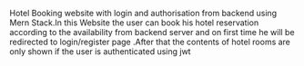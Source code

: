 Hotel Booking website with login and authorisation from backend using Mern Stack.In this Website the user can book his hotel reservation according to the availability 
from backend server and on first time he will be redirected to login/register page .After that the contents of hotel rooms are only shown if the user is authenticated using 
jwt
